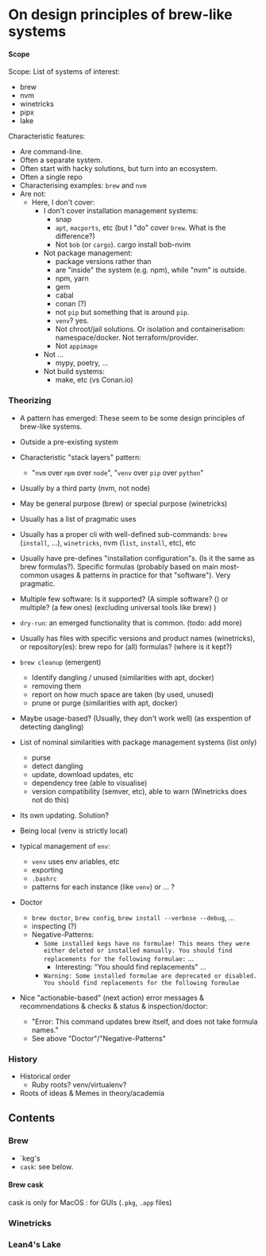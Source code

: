 # On design principles of brew-like systems

#### Scope
Scope: List of systems of interest:
* brew
* nvm
* winetricks
* pipx
* lake

Characteristic features:
* Are command-line.
* Often a separate system.
* Often start with hacky solutions, but turn into an ecosystem.
* Often a single repo
* Characterising examples: `brew` and `nvm`
* Are not:
   * Here, I don't cover:
      * I don't cover installation management systems:
         * snap
         * `apt`, `macports`, etc (but I "do" cover `brew`. What is the difference?)
         * Not `bob` (or `cargo`). cargo install bob-nvim
      * Not package management:
         * package versions rather than
         * are "inside" the system (e.g. npm), while "nvm" is outside.
         * npm, yarn
         * gem
         * cabal
         * conan (?)
         * not `pip` but something that is around `pip`.
         * `venv`? yes.
         * Not chroot/jail solutions. Or isolation and containerisation: namespace/docker. Not terraform/provider.
         * Not `appimage`
      * Not ...
         * mypy, poetry, ...
      * Not build systems:
         * make, etc (vs Conan.io)

### Theorizing
* A pattern has emerged: These seem to be some design principles of brew-like systems.
* Outside a pre-existing system
* Characteristic "stack layers" pattern:
   * "`nvm` over `npm` over `node`", "`venv` over `pip` over `python`"
* Usually by a third party (nvm, not node)
* May be general purpose (brew) or special purpose (winetricks)
* Usually has a list of pragmatic uses
* Usually has a proper cli with well-defined sub-commands: `brew` (`install`, ...), `winetricks`, nvm (`list`, `install`, etc), etc
* Usually have pre-defines "installation configuration"s. (Is it the same as brew formulas?). Specific formulas (probably based on main most-common usages & patterns in practice for that "software"). Very pragmatic.
* Multiple few software: Is it supported? (A simple software? () or multiple? (a few ones) (excluding universal tools like brew) )
* `dry-run`: an emerged functionality that is common. (todo: add more)
* Usually has files with specific versions and product names (winetricks), or repository(es): brew repo for (all) formulas? (where is it kept?)
* `brew cleanup` (emergent)
   * Identify dangling / unused  (similarities with apt, docker)
   * removing them
   * report on how much space are taken (by used, unused)
   * prune or purge (similarities with apt, docker)
* Maybe usage-based? (Usually, they don't work well) (as exspention of detecting dangling)
* List of nominal similarities with package management systems (list only)
   * purse
   * detect dangling
   * update, download updates, etc
   * dependency tree (able to visualise)
   * version compatibility (semver, etc), able to warn (Winetricks does not do this)
* Its own updating. Solution?
* Being local (venv is strictly local)
* typical management of `env`:
    * `venv` uses env ariables, etc
    * exporting
    * `.bashrc`
    * patterns for each instance (like `venv`) or ... ?
* Doctor
    * `brew doctor`, `brew config`, `brew install --verbose --debug`, ...
    * inspecting (?)
    * Negative-Patterns:
       * `Some installed kegs have no formulae! This means they were either deleted or installed manually. You should find replacements for the following formulae:` ...
          * Interesting: "You should find replacements" ...
       * `Warning: Some installed formulae are deprecated or disabled. You should find replacements for the following formulae`

* Nice "actionable-based" (next action) error messages & recommendations & checks & status & inspection/doctor:
    * "Error: This command updates brew itself, and does not take formula names."
    * See above "Doctor"/"Negative-Patterns"

<!-- ## Meta -->
### History
* Historical order
   * Ruby roots? venv/virtualenv?
* Roots of ideas & Memes in theory/academia

## Contents
### Brew
   * `keg's
   * `cask`: see below.

#### Brew cask
   cask is only for MacOS : for GUIs (`.pkg`, `.app` files)
### Winetricks
### Lean4's Lake



